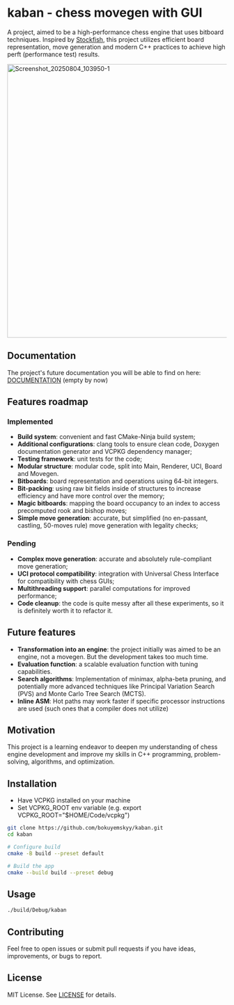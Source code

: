 # kaban - chess movegen with GUI

A project, aimed to be a high-performance chess engine that uses bitboard techniques. 
Inspired by [Stockfish](https://stockfishchess.org/), this project utilizes efficient board representation, move generation and modern C++ practices to achieve high perft (performance test) results.

<img width="802" height="629" alt="Screenshot_20250804_103950-1" src="https://github.com/user-attachments/assets/34ada001-ab00-466a-b595-88b31466d711" />

## Documentation
The project's future documentation you will be able to find on here: [DOCUMENTATION](https://bokuyemskyy.github.io/kaban/docs/html/) (empty by now)

## Features roadmap
### Implemented
- **Build system**: convenient and fast CMake-Ninja build system;
- **Additional configurations**: clang tools to ensure clean code, Doxygen documentation generator and VCPKG dependency manager;
- **Testing framework**: unit tests for the code;
- **Modular structure**: modular code, split into Main, Renderer, UCI, Board and Movegen.
- **Bitboards**: board representation and operations using 64-bit integers.
- **Bit-packing**: using raw bit fields inside of structures to increase efficiency and have more control over the memory; 
- **Magic bitboards**: mapping the board occupancy to an index to access precomputed rook and bishop moves;
- **Simple move generation**: accurate, but simplified (no en-passant, castling, 50-moves rule) move generation with legality checks;
### Pending
- **Complex move generation**: accurate and absolutely rule-compliant move generation;
- **UCI protocol compatibility**: integration with Universal Chess Interface for compatibility with chess GUIs;
- **Multithreading support**: parallel computations for improved performance;
- **Code cleanup**: the code is quite messy after all these experiments, so it is definitely worth it to refactor it.
  
## Future features
- **Transformation into an engine**: the project initially was aimed to be an engine, not a movegen. But the development takes too much time.
- **Evaluation function**: a scalable evaluation function with tuning capabilities.
- **Search algorithms**: Implementation of minimax, alpha-beta pruning, and potentially more advanced techniques like Principal Variation Search (PVS) and Monte Carlo Tree Search (MCTS).
- **Inline ASM**: Hot paths may work faster if specific processor instructions are used (such ones that a compiler does not utilize)

## Motivation
This project is a learning endeavor to deepen my understanding of chess engine development and improve my skills in C++ programming, problem-solving, algorithms, and optimization.

## Installation

- Have VCPKG installed on your machine
- Set VCPKG_ROOT env variable (e.g. export VCPKG_ROOT="$HOME/Code/vcpkg")

```bash
git clone https://github.com/bokuyemskyy/kaban.git
cd kaban

# Configure build
cmake -B build --preset default

# Build the app
cmake --build build --preset debug
```


## Usage
```bash
./build/Debug/kaban
```

## Contributing
Feel free to open issues or submit pull requests if you have ideas, improvements, or bugs to report.

## License
MIT License. See [LICENSE](LICENSE) for details.
